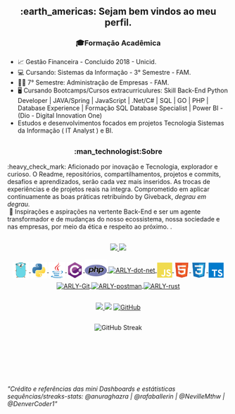 
    
<div align="center">
<h2>​:earth_americas:  Sejam bem vindos ao meu perfil.</h2>
<h3> 🎓Formação Acadêmica </h3>
<div align="left">
    
- :chart_with_upwards_trend: Gestão Financeira - Concluido 2018 - Unicid.
- :computer: Cursando: Sistemas da Informação - 3° Semestre - FAM.
- ​:man_office_worker:  7° Semestre: Administração de Empresas - FAM.
- :desktop_computer: Cursando Bootcamps/Cursos extracurriculures: Skill Back-End Python Developer | JAVA/Spring | JavaScript | .Net/C# | SQL | GO | PHP | Database     Experience | Formação SQL Database Specialist | Power BI  - (Dio - Digital Innovation One) 
 - Estudos e desenvolvimentos focados em projetos Tecnologia Sistemas da Informação ( IT Analyst ) e BI.  
   ##
  <div align="center"> 
  <h3>​:man_technologist:Sobre </h3>
  <div align="left">
   :heavy_check_mark:  Aficionado por inovação e Tecnologia, explorador e curioso. O Readme, repositórios, compartilhamentos, projetos e commits, desafios e aprendizados, serão cada vez mais inseridos. As trocas de experiências e de projetos reais na integra. Comprometido em aplicar continuamente as boas práticas  retribuindo by Giveback, <i>degrau em degrau.</i> 
        <div align="left">
   ​ 🚀 Inspirações e aspirações na vertente Back-End e ser um agente transformador e de mudanças do nosso ecossistema, nossa sociedade e nas empresas, por meio da ética e respeito ao próximo. . 
            
            
             
 ##
<div align="center">
<div align="center">
<div align="center">
    <div align="center">
        <a href="https://github.com/ARLY-LC-JUNIOR">
  <img height="170em" src="https://github-readme-stats-git-masterrstaa-rickstaa.vercel.app/api?username=ARLY-LC-JUNIOR&hide=contribs&show_icons=true&theme=vue-dark&show&include_all_commits=true&count_private=true"/>
  <img height="170em" src="https://github-readme-stats-git-masterrstaa-rickstaa.vercel.app/api/top-langs/?username=ARLY-LC-JUNIOR&layout=compact&langs_count=7&theme=vue-dark&show"/>                     
           
    
</div>
<div>
</div>
        </div>
<div style="display: inline_block"><br>
<img align="center" alt="ARLY-Go" height="37" width="37" src="https://raw.githubusercontent.com/devicons/devicon/master/icons/go/go-original.svg">
<img align="center" alt="ARLY-Python" height="37" width="37" src="https://raw.githubusercontent.com/devicons/devicon/master/icons/python/python-original.svg">
<img align="center" alt="ARLY-java" height="37" width="37" src="https://raw.githubusercontent.com/devicons/devicon/master/icons/java/java-original.svg">
<img align="center" alt="ARLY-Csharp" height="37" width="37" src="https://raw.githubusercontent.com/devicons/devicon/master/icons/csharp/csharp-original.svg">
<img align="center" alt="ARLY-PHP" height="50" width="50" src="https://raw.githubusercontent.com/devicons/devicon/master/icons/php/php-original.svg">
<img align="center" alt="ARLY-dot-net" height="50" width="50" src="https://icongr.am/devicon/dot-net-original.svg?size=134&color=currentColor">
<img align="center" alt="ARLY-Js" height="35" width="35"src="https://raw.githubusercontent.com/devicons/devicon/master/icons/javascript/javascript-plain.svg">
<img align="center" alt="ARLY-HTML" height="35" width="35" src="https://raw.githubusercontent.com/devicons/devicon/master/icons/html5/html5-original.svg">
<img align="center" alt="ARLY-CSS" height="35" width="35" src="https://raw.githubusercontent.com/devicons/devicon/master/icons/css3/css3-original.svg">
<img align="center" alt="ARLY-Ts" height="35" width="35" src="https://raw.githubusercontent.com/devicons/devicon/master/icons/typescript/typescript-plain.svg">
<img align="center" alt="ARLY-Git" height="37" width="37" src="https://icongr.am/devicon/git-original.svg?size=128&color=currentColor">
<img align="center" alt="ARLY-postman" height="35" width="35" src="https://user-images.githubusercontent.com/106846090/211480013-631cf387-136f-49d0-8e10-feba24844d99.png">
<img align="center" alt="ARLY-rust" height="47" width="47" src="https://user-images.githubusercontent.com/106846090/214765761-e49c8fd0-1f7d-4b15-a804-2ef7ea4c890a.png">    
  

##
<a href = "mailto:arly.lcj@gmail.com"><img src="https://img.shields.io/badge/-Gmail-%23333?style=for-the-badge&logo=gmail&logoColor=blue" destino ="_blank">
<a href="https://www.linkedin.com/in/arly-júnior-a2ab49182" target="_blank"><img src="https://img.shields.io/badge/-LinkedIn-%230077B5?style=for-the-badge&logo=linkedin&logoColor=white" target="_blank"></a> 
</a>
<a href="https://github.com/ARLY-LC-JUNIOR">
<img src="https://custom-icon-badges.demolab.com/badge/GitHub-100000?style=for-the-badge&logo=github&logoColor=white" alt="GitHub"/>
</a>
##
![GitHub Streak](https://streak-stats.demolab.com?user=ARLY-LC-JUNIOR&theme=blueberry&hide_border=falso&locale=pt-br&mode=weekly)    
<br />
    <br />
          <br /> 
                <br />
                       <br />
                              <br />                                           
 <div align="left"><h6>"Crédito e referências das mini Dashboards e estátisticas sequências/streaks-stats: @anuraghazra | @rafaballerin | @NevilleMthw | @DenverCoder1" 
     

    
    
             
